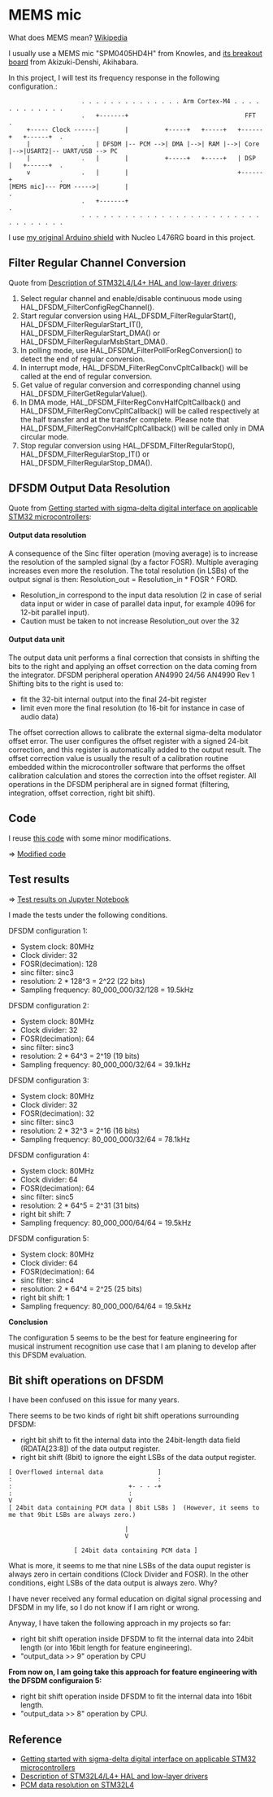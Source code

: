 # MEMS mic

What does MEMS mean? [Wikipedia](https://en.wikipedia.org/wiki/MEMS)

I usually use a MEMS mic "SPM0405HD4H" from Knowles, and [its breakout board](https://akizukidenshi.com/catalog/g/gM-05577/) from Akizuki-Denshi, Akihabara.

In this project, I will test its frequency response in the following configuration.:

```
                    . . . . . . . . . . . . . . Arm Cortex-M4 . . . . . . . . . . . .
                    .   +-------+                                FFT                .
     +----- Clock ------|       |          +-----+   +-----+   +------+   +------+  .
     |              .   | DFSDM |-- PCM -->| DMA |-->| RAM |-->| Core |-->|USART2|-- UART/USB --> PC
     |              .   |       |          +-----+   +-----+   | DSP  |   +------+  . 
     v              .   |       |                              +------+             .
[MEMS mic]--- PDM ----->|       |                                                   .
                    .   +-------+                                                   .
                    . . . . . . . . . . . . . . . . . . . . . . . . . . . . . . . . .
```

I use [my original Arduino shield](https://github.com/araobp/acoustic-features/tree/master/kicad) with Nucleo L476RG board in this project.

## Filter Regular Channel Conversion

Quote from [Description of STM32L4/L4+ HAL and low-layer drivers](https://www.st.com/resource/en/user_manual/um1884-description-of-stm32l4l4-hal-and-lowlayer-drivers-stmicroelectronics.pdf):

1. Select regular channel and enable/disable continuous mode using HAL_DFSDM_FilterConfigRegChannel().
2. Start regular conversion using HAL_DFSDM_FilterRegularStart(), HAL_DFSDM_FilterRegularStart_IT(),
HAL_DFSDM_FilterRegularStart_DMA() or HAL_DFSDM_FilterRegularMsbStart_DMA().
3. In polling mode, use HAL_DFSDM_FilterPollForRegConversion() to detect the end of regular conversion.
4. In interrupt mode, HAL_DFSDM_FilterRegConvCpltCallback() will be called at the end of regular conversion.
5. Get value of regular conversion and corresponding channel using HAL_DFSDM_FilterGetRegularValue().
6. In DMA mode, HAL_DFSDM_FilterRegConvHalfCpltCallback() and
HAL_DFSDM_FilterRegConvCpltCallback() will be called respectively at the half transfer and at the transfer
complete. Please note that HAL_DFSDM_FilterRegConvHalfCpltCallback() will be called only in DMA
circular mode.
7. Stop regular conversion using HAL_DFSDM_FilterRegularStop(), HAL_DFSDM_FilterRegularStop_IT() or
HAL_DFSDM_FilterRegularStop_DMA().

## DFSDM Output Data Resolution

Quote from [Getting started with sigma-delta digital interface
on applicable STM32 microcontrollers](https://www.st.com/resource/en/application_note/an4990-getting-started-with-sigmadelta-digital-interface-on-applicable-stm32-microcontrollers-stmicroelectronics.pdf):

#### Output data resolution

A consequence of the Sinc filter operation (moving average) is to increase the resolution of
the sampled signal (by a factor FOSR). Multiple averaging increases even more the
resolution. The total resolution (in LSBs) of the output signal is then:
Resolution_out = Resolution_in * FOSR ^ FORD.
- Resolution_in correspond to the input data resolution (2 in case of serial data input or
wider in case of parallel data input, for example 4096 for 12-bit parallel input).
- Caution must be taken to not increase Resolution_out over the 32

#### Output data unit

The output data unit performs a final correction that consists in shifting the bits to the right
and applying an offset correction on the data coming from the integrator.
DFSDM peripheral operation AN4990
24/56 AN4990 Rev 1
Shifting bits to the right is used to:
- fit the 32-bit internal output into the final 24-bit register
- limit even more the final resolution (to 16-bit for instance in case of audio data)

The offset correction allows to calibrate the external sigma-delta modulator offset error. The
user configures the offset register with a signed 24-bit correction, and this register is
automatically added to the output result. The offset correction value is usually the result of a
calibration routine embedded within the microcontroller software that performs the offset
calibration calculation and stores the correction into the offset register.
All operations in the DFSDM peripheral are in signed format (filtering, integration, offset
correction, right bit shift).

## Code

I reuse [this code](https://github.com/araobp/NUCLEO-L476RG_DFSDM_PDM-Mic) with some minor modifications.

=> [Modified code](./MEMSMIC)

## Test results

=> [Test results on Jupyter Notebook](./data/MEMSMIC.ipynb)

I made the tests under the following conditions. 

DFSDM configuration 1:
- System clock: 80MHz
- Clock divider: 32
- FOSR(decimation): 128
- sinc filter: sinc3
- resolution: 2 * 128^3 = 2^22 (22 bits)
- Sampling frequency: 80_000_000/32/128 = 19.5kHz

DFSDM configuration 2:
- System clock: 80MHz
- Clock divider: 32
- FOSR(decimation): 64
- sinc filter: sinc3
- resolution: 2 * 64^3 = 2^19 (19 bits)
- Sampling frequency: 80_000_000/32/64 = 39.1kHz

DFSDM configuration 3:
- System clock: 80MHz
- Clock divider: 32
- FOSR(decimation): 32
- sinc filter: sinc3
- resolution: 2 * 32^3 = 2^16 (16 bits)
- Sampling frequency: 80_000_000/32/64 = 78.1kHz

DFSDM configuration 4:
- System clock: 80MHz
- Clock divider: 64
- FOSR(decimation): 64
- sinc filter: sinc5
- resolution: 2 * 64^5 = 2^31 (31 bits)
- right bit shift: 7
- Sampling frequency: 80_000_000/64/64 = 19.5kHz

DFSDM configuration 5:
- System clock: 80MHz
- Clock divider: 64
- FOSR(decimation): 64
- sinc filter: sinc4
- resolution: 2 * 64^4 = 2^25 (25 bits)
- right bit shift: 1
- Sampling frequency: 80_000_000/64/64 = 19.5kHz

**Conclusion**

The configuration 5 seems to be the best for feature engineering for musical instrument recognition use case that I am planing to develop after this DFSDM evaluation.

## Bit shift operations on DFSDM

I have been confused on this issue for many years.

There seems to be two kinds of right bit shift operations surrounding DFSDM:
- right bit shift to fit the internal data into the 24bit-length data field (RDATA[23:8]) of the data output register.
- right bit shift (8bit) to ignore the eight LSBs of the data output register.

```
[ Overflowed internal data               ]
:                                        :
:                                +- - - -+
:                                :
V                                V
[ 24bit data containing PCM data | 8bit LSBs ]  (However, it seems to me that 9bit LSBs are always zero.)

                                |
                                V

                  [ 24bit data containing PCM data ]
```

What is more, it seems to me that nine LSBs of the data ouput register is always zero in certain conditions (Clock Divider and FOSR). In the other conditions, eight LSBs of the data output is always zero. Why?

I have never received any formal education on digital signal processing and DFSDM in my life, so I do not know if I am right or wrong.

Anyway, I have taken the following approach in my projects so far:
- right bit shift operation inside DFSDM to fit the internal data into 24bit length (or into 16bit length for feature engineering).
- "output_data >> 9" operation by CPU

**From now on, I am going take this approach for feature engineering with the DFSDM configuraion 5:**
- right bit shift operation inside DFSDM to fit the internal data into 16bit length.
- "output_data >> 8" operation by CPU.

## Reference

- [Getting started with sigma-delta digital interface
on applicable STM32 microcontrollers](https://www.st.com/resource/en/application_note/an4990-getting-started-with-sigmadelta-digital-interface-on-applicable-stm32-microcontrollers-stmicroelectronics.pdf)
- [Description of STM32L4/L4+ HAL and low-layer drivers](https://www.st.com/resource/en/user_manual/um1884-description-of-stm32l4l4-hal-and-lowlayer-drivers-stmicroelectronics.pdf)
- [PCM data resolution on STM32L4](https://github.com/araobp/stm32-mcu/blob/master/tips/RESOLUTION.md)
